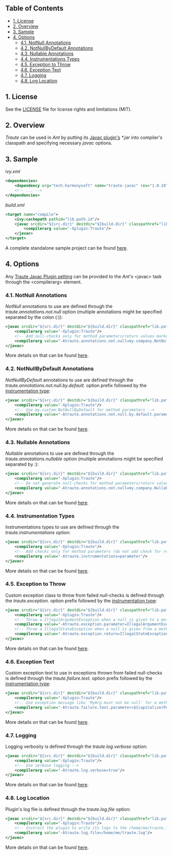 ## Table of Contents

* [1. License](#1-license)
* [2. Overview](#2-overview)
* [3. Sample](#3-sample)
* [4. Options](#4-options)
  * [4.1. NotNull Annotations](#41-notnull-annotations)
  * [4.2. NotNullByDefault Annotations](#42-notnullbydefault-annotations)
  * [4.3. Nullable Annotations](#43-nullable-annotations)
  * [4.4. Instrumentations Types](#44-instrumentation-types)
  * [4.5. Exception to Throw](#45-exception-to-throw)
  * [4.6. Exception Text](#46-exception-text)
  * [4.7. Logging](#47-logging)
  * [4.8. Log Location](#48-log-location)

## 1. License

See the [LICENSE](LICENSE.md) file for license rights and limitations (MIT).

## 2. Overview

*Traute* can be used in *Ant* by putting its [Javac plugin's](../../core/javac/README.md) *\*.jar* into compiler's classpath and specifying necessary *javac* options.

## 3. Sample

*ivy.xml*
```xml
<dependencies>
    <dependency org="tech.harmonysoft" name="traute-javac" rev="1.0.10"/>
    <!-- ... -->
</dependencies>
```

*build.xml*
```xml
<target name="compile">
    <ivy:cachepath pathid="lib.path.id"/>
    <javac srcdir="${src.dir}" destdir="${build.dir}" classpathref="lib.path.id" debug="true">
        <compilerarg value="-Xplugin:Traute"/>
    </javac>
</target>
```

A complete standalone sample project can be found [here](https://github.com/denis-zhdanov/traute/tree/master/facade/ant/sample).

## 4. Options

Any [Traute Javac Plugin setting](../../core/javac/README.md#7-settings) can be provided to the *Ant's* &lt;javac&gt; task through the &lt;compilerarg&gt; element.  

### 4.1. NotNull Annotations  

*NotNull* annotations to use are defined through the *traute.annotations.not.null* option (multiple annotations might be specified separated by the colon (*:*)):  

```xml
<javac srcdir="${src.dir}" destdir="${build.dir}" classpathref="lib.path.id" debug="true">
    <compilerarg value="-Xplugin:Traute"/>
    <!-- Add null-checks only for method parameters/return values marked by @my.company.NotNull -->
    <compilerarg value="-Atraute.annotations.not.null=my.company.NotNull"/>
</javac>
```  

More details on that can be found [here](../../core/javac/README.md#71-notnull-annotations).

### 4.2. NotNullByDefault Annotations

*NotNullByDefault* annotations to use are defined through the *traute.annotations.not.null.by.default.* option prefix followed by the [instrumentation type](https://github.com/denis-zhdanov/traute/blob/master/core/common/src/main/java/tech/harmonysoft/oss/traute/common/instrumentation/InstrumentationType.java#L69):  

```xml
<javac srcdir="${src.dir}" destdir="${build.dir}" classpathref="lib.path.id" debug="true">
    <compilerarg value="-Xplugin:Traute"/>
    <!-- Use my.custom.NotNullByDefault for method parameters -->
    <compilerarg value="-Atraute.annotations.not.null.by.default.parameter=my.custom.NotNullByDefault"/>
</javac>
```  

More details on that can be found [here](../../core/javac/README.md#72-notnullbydefault-annotations).  

### 4.3. Nullable Annotations  

*Nullable* annotations to use are defined through the *traute.annotations.nullable* option (multiple annotations might be specified separated by *:*):  

```xml
<javac srcdir="${src.dir}" destdir="${build.dir}" classpathref="lib.path.id" debug="true">
    <compilerarg value="-Xplugin:Traute"/>
    <!-- Do not generate null-checks for method parameters/return values marked by @my.company.NotNull -->
    <compilerarg value="-Atraute.annotations.not.null=my.company.Nullable"/>
</javac>
```

More details on that can be found [here](../../core/javac/README.md#73-nullable-annotations).

### 4.4. Instrumentation Types  

Instrumentations types to use are defined through the *traute.instrumentations* option:  

```xml
<javac srcdir="${src.dir}" destdir="${build.dir}" classpathref="lib.path.id" debug="true">
    <compilerarg value="-Xplugin:Traute"/>
    <!-- Add checks only for method parameters (do not add check for return values) -->
    <compilerarg value="-Atraute.instrumentations=parameter"/>
</javac>
```  

More details on that can be found [here](../../core/javac/README.md#74-instrumentation-types).  

### 4.5. Exception to Throw  

Custom exception class to throw from failed *null*-checks is defined through the *traute.exception.* option prefix followed by the [instrumentation type](https://github.com/denis-zhdanov/traute/blob/master/core/common/src/main/java/tech/harmonysoft/oss/traute/common/instrumentation/InstrumentationType.java#L69):  

```xml
<javac srcdir="${src.dir}" destdir="${build.dir}" classpathref="lib.path.id" debug="true">
    <compilerarg value="-Xplugin:Traute"/>
    <!-- Throw a IllegalArgumentException when a null is given to a method parameter marked by @NotNull -->
    <compilerarg value="-Atraute.exception.parameter=IllegalArgumentException"/>
    <!-- Throw a IllegalStateException when a null is given from a method marked by @NotNull -->
    <compilerarg value="-Atraute.exception.return=IllegalStateException"/>
</javac>
```  

More details on that can be found [here](../../core/javac/README.md#75-exception-to-throw).  

### 4.6. Exception Text

Custom exception text to use in exceptions thrown from failed *null*-checks is defined through the *traute.failure.text.* option prefix followed by the [instrumentation type](https://github.com/denis-zhdanov/traute/blob/master/core/common/src/main/java/tech/harmonysoft/oss/traute/common/instrumentation/InstrumentationType.java#L69):  

```xml
<javac srcdir="${src.dir}" destdir="${build.dir}" classpathref="lib.path.id" debug="true">
    <compilerarg value="-Xplugin:Traute"/>
    <!-- Use exception message like 'MyArg must not be null' for a method parameter names 'myArg' -->
    <compilerarg value="-Atraute.failure.text.parameter=${capitalize(PARAMETER_NAME)} must not be null"/>
</javac>
```  

More details on that can be found [here](../../core/javac/README.md#76-exception-text).  

### 4.7. Logging  

Logging verbosity is defined through the *traute.log.verbose* option:  

```xml
<javac srcdir="${src.dir}" destdir="${build.dir}" classpathref="lib.path.id" debug="true">
    <compilerarg value="-Xplugin:Traute"/>
    <!-- Use verbose logging -->
    <compilerarg value="-Atraute.log.verbose=true"/>
</javac>
```  

More details on that can be found [here](../../core/javac/README.md#77-logging).  

### 4.8. Log Location  

Plugin's log file is defined through the *traute.log.file* option:  

```xml
<javac srcdir="${src.dir}" destdir="${build.dir}" classpathref="lib.path.id" debug="true">
    <compilerarg value="-Xplugin:Traute"/>
    <!-- Instruct the plugin to write its logs to the /home/me/traute.log -->
    <compilerarg value="-Atraute.log.file=/home/me/traute.log"/>
</javac>
```  

More details on that can be found [here](../../core/javac/README.md#78-log-location).